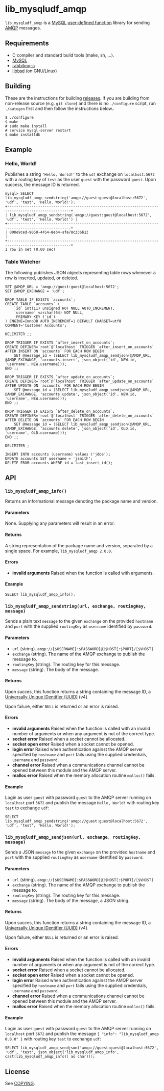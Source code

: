 # lib\_mysqludf\_amqp

`lib_mysqludf_amqp` is a [MySQL](http://www.mysql.com/) [user-defined function](http://dev.mysql.com/doc/refman/5.7/en/udf-features.html)
library for sending [AMQP](https://www.amqp.org/) messages.

## Requirements

* C compiler and standard build tools (make, sh, ...).
* [MySQL](http://www.mysql.com/)
* [rabbitmq-c](https://github.com/alanxz/rabbitmq-c)
* [libbsd](https://libbsd.freedesktop.org/) (on GNU/Linux)

## Building

These are the instructions for building [releases](https://github.com/ssimicro/lib_mysqludf_amqp/releases). If you are building from non-release source (e.g. `git clone`) and there is no `./configure` script, run `./autogen` first and then follow the instructions below..

```
$ ./configure
$ make
# sudo make install
# service mysql-server restart
$ make installdb
```

## Example

### Hello, World!

Publishes a string `'Hello, World!'` to the `udf` exchange on `localhost:5672` with a routing key of `test` as the user `guest` with the password `guest`. Upon success, the message ID is returned.

```
mysql> SELECT lib_mysqludf_amqp_sendstring('amqp://guest:guest@localhost:5672', 'udf', 'test', 'Hello, World!');
+---------------------------------------------------------------------------------------------------+
| lib_mysqludf_amqp_sendstring('amqp://guest:guest@localhost:5672', 'udf', 'test', 'Hello, World!') |
+---------------------------------------------------------------------------------------------------+
| 000e9ced-9050-4454-8eb4-afe78c336b13                                                              |
+---------------------------------------------------------------------------------------------------+
1 row in set (0.00 sec)
```

### Table Watcher

The following publishes JSON objects representing table rows whenever a row is inserted, updated, or deleted.
```
SET @AMQP_URL = 'amqp://guest:guest@localhost:5672';
SET @AMQP_EXCHANGE = 'udf';

DROP TABLE IF EXISTS `accounts`;
CREATE TABLE `accounts` (
    `id` int(11) unsigned NOT NULL AUTO_INCREMENT,
    `username` varchar(64) NOT NULL,
     PRIMARY KEY (`id`)
) ENGINE=InnoDB AUTO_INCREMENT=1 DEFAULT CHARSET=utf8 COMMENT='Customer Accounts';

DELIMITER ;;

DROP TRIGGER IF EXISTS `after_insert_on_accounts`;
CREATE DEFINER=`root`@`localhost` TRIGGER `after_insert_on_accounts` AFTER INSERT ON `accounts` FOR EACH ROW BEGIN
    SET @message_id = (SELECT lib_mysqludf_amqp_sendjson(@AMQP_URL, @AMQP_EXCHANGE, 'accounts.insert', json_object('id', NEW.id, 'username', NEW.username)));
END ;;

DROP TRIGGER IF EXISTS `after_update_on_accounts`;
CREATE DEFINER=`root`@`localhost` TRIGGER `after_update_on_accounts` AFTER UPDATE ON `accounts` FOR EACH ROW BEGIN
    SET @message_id = (SELECT lib_mysqludf_amqp_sendjson(@AMQP_URL, @AMQP_EXCHANGE, 'accounts.update', json_object('id', NEW.id, 'username', NEW.username)));
END ;;

DROP TRIGGER IF EXISTS `after_delete_on_accounts`;
CREATE DEFINER=`root`@`localhost` TRIGGER `after_delete_on_accounts` AFTER DELETE ON `accounts` FOR EACH ROW BEGIN
    SET @message_id = (SELECT lib_mysqludf_amqp_sendjson(@AMQP_URL, @AMQP_EXCHANGE, 'accounts.delete', json_object('id', OLD.id, 'username', OLD.username)));
END ;;

DELIMITER ;

INSERT INTO accounts (username) values ('jdoe');
UPDATE accounts SET username = 'jsmith';
DELETE FROM accounts WHERE id = last_insert_id();
```

## API

### `lib_mysqludf_amqp_info()`

Returns an informational message denoting the package name and version.

#### Parameters

None. Supplying any parameters will result in an error.

#### Returns

A string representation of the package name and version, separated by a single space. For example, `lib_mysqludf_amqp 2.0.0`.

#### Errors

* **invalid arguments** Raised when the function is called with arguments.

#### Example

```
SELECT lib_mysqludf_amqp_info();
```

### `lib_mysqludf_amqp_sendstring(url, exchange, routingKey, message)`

Sends a plain text `message` to the given `exchange` on the provided `hostname` and `port` with the supplied `routingKey` as `username` identified by `password`.

#### Parameters

* `url` (string). `amqp://[$USERNAME[:$PASSWORD]@]$HOST[:$PORT]/[$VHOST]`
* `exchange` (string). The name of the AMQP exchange to publish the message to.
* `routingKey` (string). The routing key for this message.
* `message` (string). The body of the message.

#### Returns

Upon succes, this function returns a string containing the message ID, a [Universally Unique IDentifier (UUID)](https://tools.ietf.org/html/rfc4122) (v4).

Upon failure, either `NULL` is returned or an error is raised.

#### Errors

* **invalid arguments** Raised when the function is called with an invalid number of arguments or when any argument is not of the correct type.
* **socket error** Raised when a socket cannot be allocated.
* **socket open error** Raised when a socket cannot be opened.
* **login error** Raised when authentication against the AMQP server specified by `hostname` and `port` fails using the supplied credentials, `username` and `password`.
* **channel error** Raised when a communications channel cannot be opened between this module and the AMQP server.
* **malloc error** Raised when the memory allocation routine `malloc()` fails.

#### Example

Login as user `guest` with password `guest` to the AMQP server running on `localhost` port `5672` and publish the message `Hello, World!` with routing key `test` to exchange `udf`:

```
SELECT lib_mysqludf_amqp_sendstring('amqp://guest:guest@localhost:5672', 'udf', 'test', 'Hello, World!');
```

### `lib_mysqludf_amqp_sendjson(url, exchange, routingKey, message)`

Sends a JSON `message` to the given `exchange` on the provided `hostname` and `port` with the supplied `routingKey` as `username` identified by `password`.

#### Parameters

* `url` (string). `amqp://[$USERNAME[:$PASSWORD]@]$HOST[:$PORT]/[$VHOST]`
* `exchange` (string). The name of the AMQP exchange to publish the message to.
* `routingKey` (string). The routing key for this message.
* `message` (string). The body of the message, a JSON string.

#### Returns

Upon succes, this function returns a string containing the message ID, a [Universally Unique IDentifier (UUID)](https://tools.ietf.org/html/rfc4122) (v4).

Upon failure, either `NULL` is returned or an error is raised.

#### Errors

* **invalid arguments** Raised when the function is called with an invalid number of arguments or when any argument is not of the correct type.
* **socket error** Raised when a socket cannot be allocated.
* **socket open error** Raised when a socket cannot be opened.
* **login error** Raised when authentication against the AMQP server specified by `hostname` and `port` fails using the supplied credentials, `username` and `password`.
* **channel error** Raised when a communications channel cannot be opened between this module and the AMQP server.
* **malloc error** Raised when the memory allocation routine `malloc()` fails.

#### Example

Login as user `guest` with password `guest` to the AMQP server running on `localhost` port `5672` and publish the message `{ "info": "lib_mysqludf_amqp 0.0.0" }` with routing key `test` to exchange `udf`:

```
SELECT lib_mysqludf_amqp_sendjson('amqp://guest:guest@localhost:5672', 'udf', 'test', json_object('lib_mysqludf_amqp_info', cast(lib_mysqludf_amqp_info() as char)));
```

## License

See [COPYING](https://github.com/ssimicro/lib_mysqludf_amqp/blob/master/COPYING).
